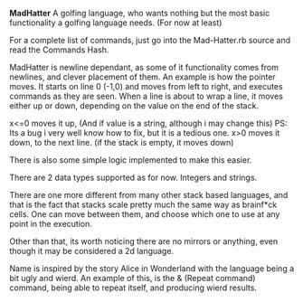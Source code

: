 **MadHatter**
A golfing language, who wants nothing but the most basic functionality a golfing language needs. (For now at least)

For a complete list of commands, just go into the Mad-Hatter.rb source and read the Commands Hash.

MadHatter is newline dependant, as some of it functionality comes from newlines, and clever placement of them.
An example is how the pointer moves. It starts on line 0 (-1,0) and moves from left to right, and executes commands as they are seen.
When a line is about to wrap a line, it moves either up or down, depending on the value on the end of the stack. 

x<=0 moves it up, (And if value is a string, although i may change this) PS: Its a bug i very well know how to fix, but it is a tedious one.
x>0 moves it down, to the next line. (if the stack is empty, it moves down)

There is also some simple logic implemented to make this easier.

There are 2 data types supported as for now. Integers and strings.

There are one more different from many other stack based languages, and that is the fact that stacks scale pretty much the same way
as brainf*ck cells. One can move between them, and choose which one to use at any point in the execution.

Other than that, its worth noticing there are no mirrors or anything, even though it may be considered a 2d language.

Name is inspired by the story Alice in Wonderland with the language being a bit ugly and wierd.
An example of this, is the & (Repeat command) command, being able to repeat itself, and producing wierd results.
